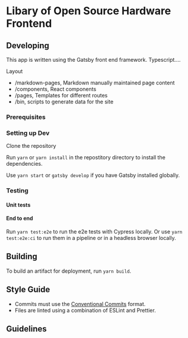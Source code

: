 # Libary of Open Source Hardware Frontend

## Developing

This app is written using the Gatsby front end framework. Typescript....

Layout

- /markdown-pages, Markdown manually maintained page content
- /components, React components
- /pages, Templates for different routes
- /bin, scripts to generate data for the site

### Prerequisites

### Setting up Dev

Clone the repository

Run `yarn` or `yarn install` in the repostitory directory to install the dependencies.

Use `yarn start` or `gatsby develop` if you have Gatsby installed globally.

### Testing

#### Unit tests

#### End to end

Run `yarn test:e2e` to run the e2e tests with Cypress locally.
Or use `yarn test:e2e:ci` to run them in a pipeline or in a headless browser locally.

## Building

To build an artifact for deployment, run `yarn build`.

## Style Guide

- Commits must use the [Conventional Commits](https://www.conventionalcommits.org/) format.
- Files are linted using a combination of ESLint and Prettier.

## Guidelines
